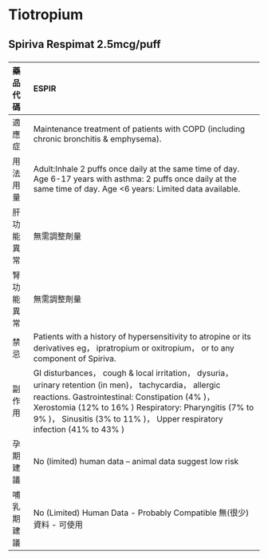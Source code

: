 # Tiotropium

## Spiriva Respimat 2.5mcg/puff

##### 

| 藥品代碼   | ESPIR                                                                                                                                                                                                                                                                                           |
|:-----------|:------------------------------------------------------------------------------------------------------------------------------------------------------------------------------------------------------------------------------------------------------------------------------------------------|
| 適應症     | Maintenance treatment of patients with COPD (including chronic bronchitis & emphysema).                                                                                                                                                                                                         |
| 用法用量   | Adult:Inhale 2 puffs once daily at the same time of day. Age 6-17 years with asthma: 2 puffs once daily at the same time of day. Age <6 years: Limited data available.                                                                                                                          |
| 肝功能異常 | 無需調整劑量                                                                                                                                                                                                                                                                                    |
| 腎功能異常 | 無需調整劑量                                                                                                                                                                                                                                                                                    |
| 禁忌       | Patients with a history of hypersensitivity to atropine or its derivatives eg， ipratropium or oxitropium， or to any component of Spiriva.                                                                                                                                                     |
| 副作用     | GI disturbances， cough & local irritation， dysuria， urinary retention (in men)， tachycardia， allergic reactions. Gastrointestinal: Constipation (4% )， Xerostomia (12% to 16% ) Respiratory: Pharyngitis (7% to 9% )， Sinusitis (3% to 11% )， Upper respiratory infection (41% to 43% ) |
| 孕期建議   | No (limited) human data – animal data suggest low risk                                                                                                                                                                                                                                          |
| 哺乳期建議 | No (Limited) Human Data - Probably Compatible 無(很少)資料 - 可使用                                                                                                                                                                                                                             |


